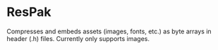 # ResPak

Compresses and embeds assets (images, fonts, etc.) as byte arrays in header (.h) files.
Currently only supports images.